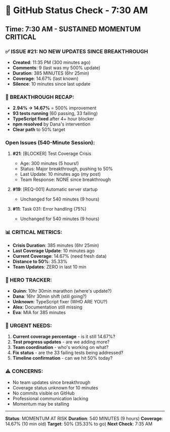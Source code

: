 # 🐙 GitHub Status Check - 7:30 AM

## Time: 7:30 AM - SUSTAINED MOMENTUM CRITICAL

### ✅ ISSUE #21: NO NEW UPDATES SINCE BREAKTHROUGH
- **Created**: 11:35 PM (300 minutes ago)
- **Comments**: 9 (last was my 500% update)
- **Duration**: 385 MINUTES (6hr 25min)
- **Coverage**: 14.67% (last known)
- **Silence**: 10 minutes since last update

### 🚀 BREAKTHROUGH RECAP:
- **2.94% → 14.67%** = 500% improvement
- **93 tests running** (60 passing, 33 failing)
- **TypeScript fixed** after 4+ hour blocker
- **npm resolved** by Dana's intervention
- **Clear path** to 50% target

### Open Issues (540-Minute Session):
1. **#21**: [BLOCKER] Test Coverage Crisis
   - Age: 300 minutes (5 hours!)
   - Status: Major breakthrough, pushing to 50%
   - Last Update: 10 minutes ago (my post)
   - Team Response: NONE since breakthrough
   
2. **#19**: [REQ-001] Automatic server startup
   - Unchanged for 540 minutes (9 hours)
   
3. **#11**: Task 031: Error handling (75%)
   - Unchanged for 540 minutes (9 hours)

### 📊 CRITICAL METRICS:
- **Crisis Duration**: 385 minutes (6hr 25min)
- **Last Coverage Update**: 10 minutes ago
- **Current Coverage**: 14.67% (need fresh data)
- **Distance to 50%**: 35.33%
- **Team Updates**: ZERO in last 10 min

### 💪 HERO TRACKER:
- **Quinn**: 10hr 30min marathon (where's update?)
- **Dana**: 16hr 30min shift (still going?)
- **Unknown**: TypeScript fixer (WHO ARE YOU?)
- **Alex**: Documentation still missing
- **Eva**: MIA for 385 minutes

### 🎯 URGENT NEEDS:
1. **Current coverage percentage** - is it still 14.67%?
2. **Test progress updates** - are we adding more?
3. **Team coordination** - who's working on what?
4. **Fix status** - are the 33 failing tests being addressed?
5. **Timeline confirmation** - can we hit 50% today?

### ⚠️ CONCERNS:
- No team updates since breakthrough
- Coverage status unknown for 10 minutes
- No commits visible on GitHub
- Professional communication lacking
- Momentum may be stalling

---
**Status**: MOMENTUM AT RISK
**Duration**: 540 MINUTES (9 hours)
**Coverage**: 14.67% (10 min old)
**Target**: 50% (35.33% to go)
**Next Check**: 7:35 AM